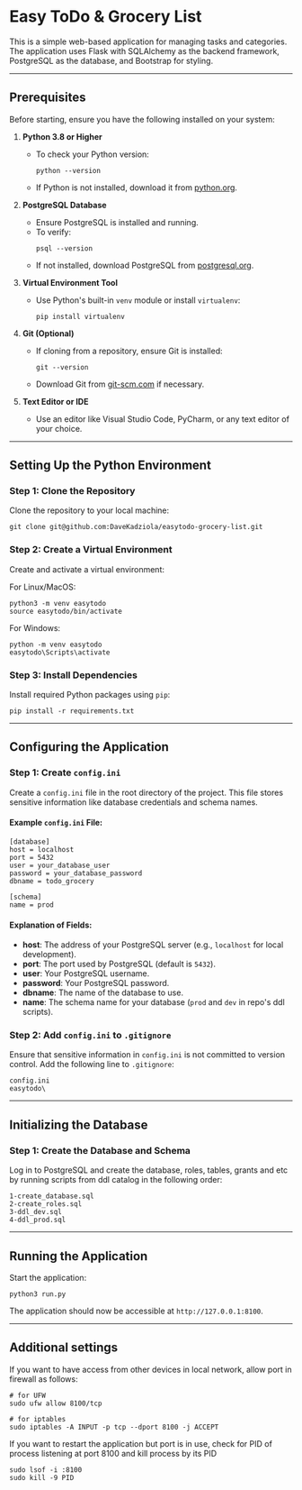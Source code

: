 # Easy ToDo &amp; Grocery List

This is a simple web-based application for managing tasks and categories. The application uses Flask with SQLAlchemy as the backend framework, PostgreSQL as the database, and Bootstrap for styling.

---

## Prerequisites

Before starting, ensure you have the following installed on your system:

1. **Python 3.8 or Higher**

   - To check your Python version:
     ```
     python --version
     ```
   - If Python is not installed, download it from [python.org](https://www.python.org/downloads/).

2. **PostgreSQL Database**

   - Ensure PostgreSQL is installed and running.
   - To verify:
     ```
     psql --version
     ```
   - If not installed, download PostgreSQL from [postgresql.org](https://www.postgresql.org/download/).

3. **Virtual Environment Tool**

   - Use Python's built-in `venv` module or install `virtualenv`:
     ```
     pip install virtualenv
     ```

4. **Git (Optional)**

   - If cloning from a repository, ensure Git is installed:
     ```
     git --version
     ```
   - Download Git from [git-scm.com](https://git-scm.com/) if necessary.

5. **Text Editor or IDE**
   - Use an editor like Visual Studio Code, PyCharm, or any text editor of your choice.

---

## Setting Up the Python Environment

### Step 1: Clone the Repository

Clone the repository to your local machine:

```
git clone git@github.com:DaveKadziola/easytodo-grocery-list.git
```

### Step 2: Create a Virtual Environment

Create and activate a virtual environment:

For Linux/MacOS:

```
python3 -m venv easytodo
source easytodo/bin/activate
```

For Windows:

```
python -m venv easytodo
easytodo\Scripts\activate
```

### Step 3: Install Dependencies

Install required Python packages using `pip`:

```
pip install -r requirements.txt
```

---

## Configuring the Application

### Step 1: Create `config.ini`

Create a `config.ini` file in the root directory of the project. This file stores sensitive information like database credentials and schema names.

#### Example `config.ini` File:

```
[database]
host = localhost
port = 5432
user = your_database_user
password = your_database_password
dbname = todo_grocery

[schema]
name = prod
```

#### Explanation of Fields:

- **host**: The address of your PostgreSQL server (e.g., `localhost` for local development).
- **port**: The port used by PostgreSQL (default is `5432`).
- **user**: Your PostgreSQL username.
- **password**: Your PostgreSQL password.
- **dbname**: The name of the database to use.
- **name**: The schema name for your database (`prod` and `dev` in repo's ddl scripts).

### Step 2: Add `config.ini` to `.gitignore`

Ensure that sensitive information in `config.ini` is not committed to version control. Add the following line to `.gitignore`:

```
config.ini
easytodo\
```

---

## Initializing the Database

### Step 1: Create the Database and Schema

Log in to PostgreSQL and create the database, roles, tables, grants and etc by running scripts from ddl catalog in the following order:

```
1-create_database.sql
2-create_roles.sql
3-ddl_dev.sql
4-ddl_prod.sql
```

---

## Running the Application

Start the application:

```
python3 run.py
```

The application should now be accessible at `http://127.0.0.1:8100`.

---

## Additional settings

If you want to have access from other devices in local network, allow port in firewall as follows:

```
# for UFW
sudo ufw allow 8100/tcp

# for iptables
sudo iptables -A INPUT -p tcp --dport 8100 -j ACCEPT
```

If you want to restart the application but port is in use, check for PID of process listening at port 8100 and kill process by its PID

```
sudo lsof -i :8100
sudo kill -9 PID
```
